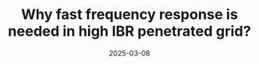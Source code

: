 ---
title: "Why fast frequency response is needed in high IBR penetrated grid?"
collection: blogs
type: "Interesting thoughts"
permalink: /blogs/LMP
date: 2025-03-08
---